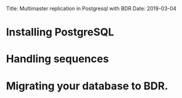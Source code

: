 Title: Multimaster replication in Postgresql with BDR
Date: 2019-03-04

# Installing PostgreSQL

# Handling sequences

# Migrating your database to BDR.